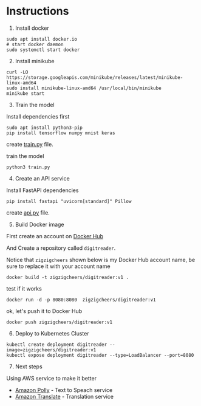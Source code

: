 # Instructions

1. Install docker

```
sudo apt install docker.io
# start docker daemon
sudo systemctl start docker
```

2. Install minikube
```
curl -LO https://storage.googleapis.com/minikube/releases/latest/minikube-linux-amd64
sudo install minikube-linux-amd64 /usr/local/bin/minikube
minikube start
```

3. Train the model

Install dependencies first

```
sudo apt install python3-pip
pip install tensorflow numpy mnist keras
```

create [train.py](./train.py) file.

train the model
```
python3 train.py
```

4. Create an API service

Install FastAPI dependencies
```
pip install fastapi "uvicorn[standard]" Pillow
```

create [api.py](./api/api.py) file.

5. Build Docker image

First create an account on [Docker Hub](https://hub.docker.com)

And Create a repository called `digitreader`.

Notice that `zigzigcheers` shown below is my Docker Hub account name, be sure to replace it with your account name

```
docker build -t zigzigcheers/digitreader:v1 .
```

test if it works
```
docker run -d -p 8080:8080  zigzigcheers/digitreader:v1 
```

ok, let's push it to Docker Hub
```
docker push zigzigcheers/digitreader:v1
```

6. Deploy to Kubernetes Cluster

```
kubectl create deployment digitreader --image=zigzigcheers/digitreader:v1
kubectl expose deployment digitreader --type=LoadBalancer --port=8080
```

7. Next steps

Using AWS service to make it better

- [Amazon Polly](https://aws.amazon.com/polly/?nc2=type_a) - Text to Speach service
- [Amazon Translate](https://aws.amazon.com/translate/?nc2=type_a) - Translation service
